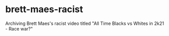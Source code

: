 # brett-maes-racist
Archiving Brett Maes's racist video titled "All Time Blacks vs Whites in 2k21 - Race war?"
